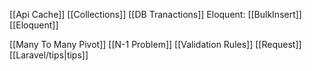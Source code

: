 [[Api Cache]]
[[Collections]]
[[DB Tranactions]]
	Eloquent:
		[[BulkInsert]]
		[[Eloquent]]




[[Many To Many Pivot]]
[[N-1 Problem]]
[[Validation Rules]]
[[Request]]
[[Laravel/tips|tips]]

		
		
		


